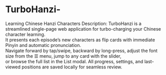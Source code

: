 # TurboHanzi-
Learning Chinese Hanzi Characters
Description: TurboHanzi is a streamlined single-page web application for turbo-charging your Chinese character learning.           
It presents each episode’s new characters as flip cards with immediate Pinyin and automatic pronunciation.                         
Navigate forward by tap/swipe, backward by long-press, adjust the font size from the ☰ menu, jump to any card with the slider,     
or browse the full list in the List modal. All progress, settings, and last-viewed positions are saved locally for seamless review.
